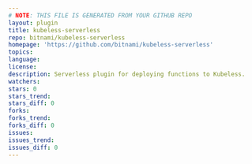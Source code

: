 ```yaml
---
# NOTE: THIS FILE IS GENERATED FROM YOUR GITHUB REPO
layout: plugin
title: kubeless-serverless
repo: bitnami/kubeless-serverless
homepage: 'https://github.com/bitnami/kubeless-serverless'
topics: 
language: 
license: 
description: Serverless plugin for deploying functions to Kubeless.
watchers: 
stars: 0
stars_trend: 
stars_diff: 0
forks: 
forks_trend: 
forks_diff: 0
issues: 
issues_trend: 
issues_diff: 0
---
```

